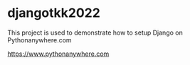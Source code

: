 # djangotkk2022

This project is used to demonstrate how to setup Django on Pythonanywhere.com

https://www.pythonanywhere.com

